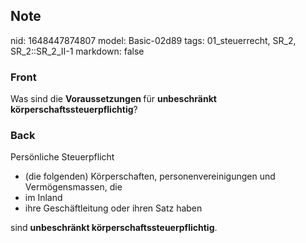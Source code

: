 ## Note
nid: 1648447874807
model: Basic-02d89
tags: 01_steuerrecht, SR_2, SR_2::SR_2_II-1
markdown: false

### Front
Was sind die <b>Voraussetzungen </b>für <b>unbeschränkt körperschaftssteuerpflichtig</b>?

### Back
Persönliche Steuerpflicht
<ul><li>(die folgenden) Körperschaften, personenvereinigungen und Vermögensmassen, die</li><li>im Inland</li><li>ihre Geschäftleitung oder ihren Satz haben</li></ul>sind <b>unbeschränkt körperschaftssteuerpflichtig</b>.
